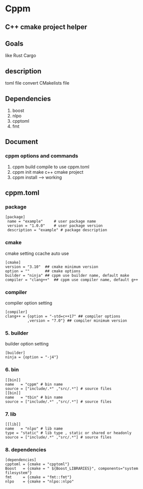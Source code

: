 Cppm 
========
 C++ cmake project helper
-------------------------------------
## Goals
like Rust Cargo 

## description
toml file convert CMakelists file

## Dependencies
1. boost
2. nlpo
3. cpptoml
4. fmt

## Document
### cppm options and commands
1. cppm build
compile to use cppm.toml
2. cppm init
make c++ cmake project
3. cppm install --> working



## cppm.toml
### package
```
[package]
 name = "example"     # user package name
 version = "1.0.0"    # user package version
 description = "example" # package description
 ```

### cmake
cmake setting
ccache auto use
```
[cmake]
version = "3.10"  ## cmake minimum version
option = ""       ## cmake options
builder = "ninja" ## cppm use builder name, default make
compiler = "clang++"  ## cppm use compiler name, default g++
```

### compiler
compiler option setting
```
[compiler]
clang++ = {option = "-std=c++17" ## compiler options
          ,version = "7.0"} ## compiler minimum version
```
### 5. builder
builder option setting
```
[builder]
ninja = {option = "-j4"}
```
### 6. bin
```
[[bin]]
name   = "cppm" # bin name
source = ["include/.*" ,"src/.*"] # source files
[[bin]]
name   = "tbin" # bin name
source = ["include/.*" ,"src/.*"] # source files
```

### 7. lib
```
[[lib]]
name   = "nlpo" # lib name
type = "static" # lib type , static or shared or headonly
source = ["include/.*" ,"src/.*"] # source files
```
### 8. dependencies
```
[dependencies]
cpptoml = {cmake = "cpptoml"}
Boost   = {cmake = " ${Boost_LIBRARIES}", components="system filesystem"}
fmt     = {cmake = "fmt::fmt"}
nlpo    = {cmake = "nlpo::nlpo"
```

